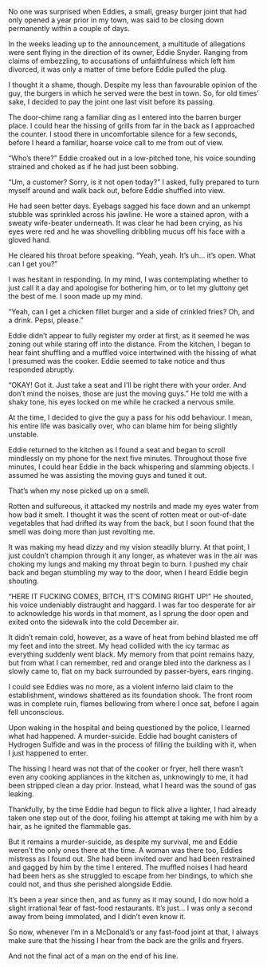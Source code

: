 No one was surprised when Eddies, a small, greasy burger joint that had only opened a year prior in my town, was said to be closing down permanently within a couple of days.

In the weeks leading up to the announcement, a multitude of allegations were sent flying in the direction of its owner, Eddie Snyder. Ranging from claims of embezzling, to accusations of unfaithfulness which left him divorced, it was only a matter of time before Eddie pulled the plug.

I thought it a shame, though. Despite my less than favourable opinion of the guy, the burgers in which he served were the best in town. So, for old times’ sake, I decided to pay the joint one last visit before its passing.

The door-chime rang a familiar ding as I entered into the barren burger place. I could hear the hissing of grills from far in the back as I approached the counter. I stood there in uncomfortable silence for a few seconds, before I heard a familiar, hoarse voice call to me from out of view.

“Who’s there?” Eddie croaked out in a low-pitched tone, his voice sounding strained and choked as if he had just been sobbing.

“Um, a customer? Sorry, is it not open today?” I asked, fully prepared to turn myself around and walk back out, before Eddie shuffled into view.

He had seen better days. Eyebags sagged his face down and an unkempt stubble was sprinkled across his jawline. He wore a stained apron, with a sweaty wife-beater underneath. It was clear he had been crying, as his eyes were red and he was shovelling dribbling mucus off his face with a gloved hand.

He cleared his throat before speaking. “Yeah, yeah. It’s uh… it’s open. What can I get you?”

I was hesitant in responding. In my mind, I was contemplating whether to just call it a day and apologise for bothering him, or to let my gluttony get the best of me. I soon made up my mind.

“Yeah, can I get a chicken fillet burger and a side of crinkled fries? Oh, and a drink. Pepsi, please.”

Eddie didn’t appear to fully register my order at first, as it seemed he was zoning out while staring off into the distance. From the kitchen, I began to hear faint shuffling and a muffled voice intertwined with the hissing of what I presumed was the cooker. Eddie seemed to take notice and thus responded abruptly.

“OKAY! Got it. Just take a seat and I’ll be right there with your order. And don’t mind the noises, those are just the moving guys.” He told me with a shaky tone, his eyes locked on me while he cracked a nervous smile.

At the time, I decided to give the guy a pass for his odd behaviour. I mean, his entire life was basically over, who can blame him for being slightly unstable.

Eddie returned to the kitchen as I found a seat and began to scroll mindlessly on my phone for the next five minutes. Throughout those five minutes, I could hear Eddie in the back whispering and slamming objects. I assumed he was assisting the moving guys and tuned it out.

That’s when my nose picked up on a smell.

Rotten and sulfureous, it attacked my nostrils and made my eyes water from how bad it smelt. I thought it was the scent of rotten meat or out-of-date vegetables that had drifted its way from the back, but I soon found that the smell was doing more than just revolting me.

It was making my head dizzy and my vision steadily blurry. At that point, I just couldn’t champion through it any longer, as whatever was in the air was choking my lungs and making my throat begin to burn. I pushed my chair back and began stumbling my way to the door, when I heard Eddie begin shouting.

“HERE IT FUCKING COMES, BITCH, IT’S COMING RIGHT UP!” He shouted, his voice undeniably distraught and haggard. I was far too desperate for air to acknowledge his words in that moment, as I sprung the door open and exited onto the sidewalk into the cold December air.

It didn’t remain cold, however, as a wave of heat from behind blasted me off my feet and into the street. My head collided with the icy tarmac as everything suddenly went black. My memory from that point remains hazy, but from what I can remember, red and orange bled into the darkness as I slowly came to, flat on my back surrounded by passer-byers, ears ringing.

I could see Eddies was no more, as a violent inferno laid claim to the establishment, windows shattered as its foundation shook. The front room was in complete ruin, flames bellowing from where I once sat, before I again fell unconscious.

Upon waking in the hospital and being questioned by the police, I learned what had happened. A murder-suicide. Eddie had bought canisters of Hydrogen Sulfide and was in the process of filling the building with it, when I just happened to enter.

The hissing I heard was not that of the cooker or fryer, hell there wasn’t even any cooking appliances in the kitchen as, unknowingly to me, it had been stripped clean a day prior. Instead, what I heard was the sound of gas leaking.

Thankfully, by the time Eddie had begun to flick alive a lighter, I had already taken one step out of the door, foiling his attempt at taking me with him by a hair, as he ignited the flammable gas.

But it remains a murder-suicide, as despite my survival, me and Eddie weren’t the only ones there at the time. A woman was there too, Eddies mistress as I found out. She had been invited over and had been restrained and gagged by him by the time I entered. The muffled noises I had heard had been hers as she struggled to escape from her bindings, to which she could not, and thus she perished alongside Eddie.

It’s been a year since then, and as funny as it may sound, I do now hold a slight irrational fear of fast-food restaurants. It’s just… I was only a second away from being immolated, and I didn’t even know it.

So now, whenever I’m in a McDonald’s or any fast-food joint at that, I always make sure that the hissing I hear from the back are the grills and fryers.

And not the final act of a man on the end of his line.